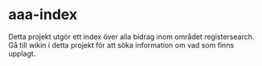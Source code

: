 # aaa-index
Detta projekt utgör ett index över alla bidrag inom området registersearch.
Gå till wikin i detta projekt för att söka information om vad som finns upplagt.
